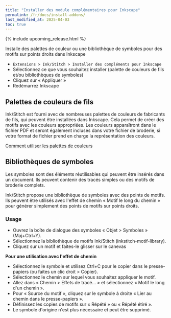 ```yaml
---
title: "Installer des module complémentaires pour Inkscape"
permalink: /fr/docs/install-addons/
last_modified_at: 2025-04-03
toc: true
---
```

{% include upcoming_release.html %}

Installe des palettes de couleur ou une bibliothèque de symboles pour des motifs sur points droits dans Inkscape

* `Extensions > Ink/Stitch > Installer des compléments pour Inkscape`
* Sélectionnez ce que vous souhaitez installer (palette de couleurs de fils et/ou bibliothèques de symboles)
* Cliquez sur « Appliquer »
* Redémarrez Inkscape


## Palettes de couleurs de fils

Ink/Stitch est fourni avec de nombreuses palettes de couleurs de fabricants de fils, qui peuvent être installées dans Inkscape. Cela permet de créer des motifs avec les couleurs appropriées.
Les couleurs apparaîtront dans le fichier PDF et seront également incluses dans votre fichier de broderie, si votre format de fichier prend en charge la représentation des couleurs.

[Comment utiliser les palettes de couleurs](/fr/docs/thread-color/#working-with-palettes)

## Bibliothèques de symboles

Les symboles sont des éléments réutilisables qui peuvent être insérés dans un document. Ils peuvent contenir des tracés simples ou des motifs de broderie complets.

Ink/Stitch propose une bibliothèque de symboles avec des points de motifs. Ils peuvent être utilisés avec l'effet de chemin « Motif le long du chemin » pour générer simplement des points de motifs sur points droits.


### Usage

* Ouvrez la boîte de dialogue des symboles « Objet > Symboles » (Maj+Ctrl+Y).
* Sélectionnez la bibliothèque de motifs Ink/Stitch (inkstitch-motif-library).
* Cliquez sur un motif et faites-le glisser sur le canevas


**Pour une utilisation avec l'effet de chemin**

* Sélectionnez le symbole et utilisez Ctrl+C pour le copier dans le presse-papiers (ou faites un clic droit > Copier).
* Sélectionnez le chemin sur lequel vous souhaitez appliquer le motif.
* Allez dans « Chemin > Effets de tracé... » et sélectionnez « Motif le long d'un chemin ».
* Pour « Source du motif », cliquez sur le symbole à droite « Lier au chemin dans le presse-papiers ».
* Définissez les copies de motifs sur « Répété » ou « Répété étiré ».
* Le symbole d'origine n'est plus nécessaire et peut être supprimé.

